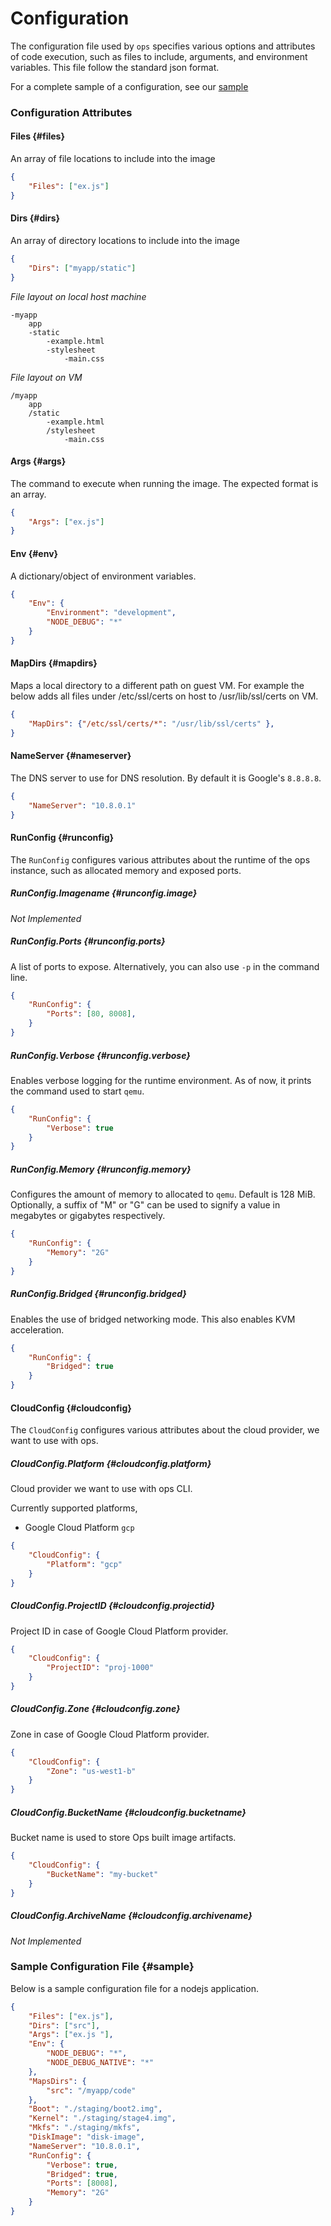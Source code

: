 Configuration
=============
The configuration file used by `ops` specifies various options and attributes
of code execution, such as files to include, arguments, and environment
variables. This file follow the standard json format.

For a complete sample of a configuration, see our
[sample](configuration.md#sample)

### Configuration Attributes

#### Files {#files}
An array of file locations to include into the image

```json
{
    "Files": ["ex.js"]
}
```

#### Dirs {#dirs}
An array of directory locations to include into the image

```json
{
    "Dirs": ["myapp/static"]
}
```

_File layout on local host machine_
```
-myapp
    app
    -static
        -example.html
        -stylesheet 
            -main.css
```

_File  layout on VM_
```
/myapp
    app
    /static
        -example.html
        /stylesheet
            -main.css
```

#### Args {#args}
The command to execute when running the image. The expected format is an
array.

```json
{
    "Args": ["ex.js"]
}
```

#### Env {#env}
A dictionary/object of environment variables.

```json
{
    "Env": {
        "Environment": "development",
        "NODE_DEBUG": "*"
    }
}
```

#### MapDirs {#mapdirs}
Maps a local directory to a different path on guest VM. For example the below
adds all files under /etc/ssl/certs on host to /usr/lib/ssl/certs on VM.
```json
{
    "MapDirs": {"/etc/ssl/certs/*": "/usr/lib/ssl/certs" },
}
```

#### NameServer {#nameserver}
The DNS server to use for DNS resolution. By default it is Google's `8.8.8.8`.

```json
{
    "NameServer": "10.8.0.1"
}
```

#### RunConfig {#runconfig}
The `RunConfig` configures various attributes about the runtime of the ops
instance, such as allocated memory and exposed ports.

##### RunConfig.Imagename {#runconfig.image}
_Not Implemented_

##### RunConfig.Ports {#runconfig.ports}
A list of ports to expose. Alternatively, you can also use `-p` in the command
line.

```json
{
    "RunConfig": {
        "Ports": [80, 8008],
    }
}
```

##### RunConfig.Verbose {#runconfig.verbose}
Enables verbose logging for the runtime environment. As of now, it prints the
command used to start `qemu`.

```json
{
    "RunConfig": {
        "Verbose": true
    }
}
```

##### RunConfig.Memory {#runconfig.memory}
Configures the amount of memory to allocated to `qemu`. Default is 128 MiB.
Optionally, a suffix of "M" or "G" can be used to signify a value in megabytes
or gigabytes respectively.

```json
{
    "RunConfig": {
        "Memory": "2G"
    }
}
```

##### RunConfig.Bridged {#runconfig.bridged}
Enables the use of bridged networking mode. This also enables KVM
acceleration.

```json
{
    "RunConfig": {
        "Bridged": true
    }
}
```

#### CloudConfig {#cloudconfig}
The `CloudConfig` configures various attributes about the cloud provider, we want to use
with ops.

##### CloudConfig.Platform {#cloudconfig.platform}
Cloud provider we want to use with ops CLI.

Currently supported platforms,
* Google Cloud Platform `gcp`

```json
{
    "CloudConfig": {
        "Platform": "gcp"
    }
}
```

##### CloudConfig.ProjectID {#cloudconfig.projectid}
Project ID in case of Google Cloud Platform provider.
```json
{
    "CloudConfig": {
        "ProjectID": "proj-1000"
    }
}
```

##### CloudConfig.Zone {#cloudconfig.zone}
Zone in case of Google Cloud Platform provider.
```json
{
    "CloudConfig": {
        "Zone": "us-west1-b"
    }
}
```

##### CloudConfig.BucketName {#cloudconfig.bucketname}
Bucket name is used to store Ops built image artifacts.

```json
{
    "CloudConfig": {
        "BucketName": "my-bucket"
    }
}
```

##### CloudConfig.ArchiveName {#cloudconfig.archivename}
_Not Implemented_

### Sample Configuration File {#sample}
Below is a sample configuration file for a nodejs application.

```json
{
	"Files": ["ex.js"],
	"Dirs": ["src"],
	"Args": ["ex.js "],
	"Env": {
		"NODE_DEBUG": "*",
		"NODE_DEBUG_NATIVE": "*"
	},
	"MapsDirs": {
		"src": "/myapp/code"
	},
	"Boot": "./staging/boot2.img",
	"Kernel": "./staging/stage4.img",
	"Mkfs": "./staging/mkfs",
	"DiskImage": "disk-image",
	"NameServer": "10.8.0.1",
	"RunConfig": {
		"Verbose": true,
		"Bridged": true,
		"Ports": [8008],
		"Memory": "2G"
	}
}
```
